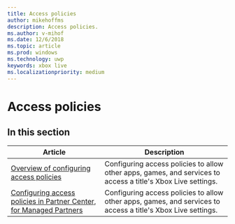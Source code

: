 ```yaml
---
title: Access policies
author: mikehoffms
description: Access policies.
ms.author: v-mihof
ms.date: 12/6/2018
ms.topic: article
ms.prod: windows
ms.technology: uwp
keywords: xbox live
ms.localizationpriority: medium
---
```


# Access policies


## In this section

| Article | Description |
|---------|-------------|
| [Overview of configuring access policies](access-policies-overview.md) | Configuring access policies to allow other apps, games, and services to access a title's Xbox Live settings. |
| [Configuring access policies in Partner Center, for Managed Partners](../../../configure-xbl/dev-center/access-policies-udc.md) | Configuring access policies to allow other apps, games, and services to access a title's Xbox Live settings. |
